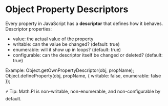 # Object Property Descriptors

Every property in JavaScript has a **descriptor** that defines how it behaves.
Descriptor properties:
- value: the actual value of the property
- writable: can the value be changed? (default: true)
- enumerable: will it show up in loops? (default: true)
- configurable: can the descriptor itself be changed or deleted? (default: true)

Example:
Object.getOwnPropertyDescriptor(obj, propName);
Object.defineProperty(obj, propName, { writable: false, enumerable: false });

⚡ Tip:
Math.PI is non-writable, non-enumerable, and non-configurable by default.
